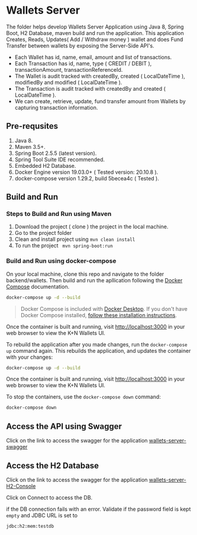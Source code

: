 # Wallets Server

The folder helps develop Wallets Server Application using Java 8, Spring Boot, H2 Database, maven build and run the application. This application Creates, Reads, Updates( Add / Withdraw  money ) wallet and does Fund Transfer between wallets by exposing the Server-Side API's.

- Each Wallet has id, name, email, amount and list of transactions.
- Each Transaction has id, name, type ( CREDIT / DEBIT ), transactionAmount, transactionReferenceId.
- The Wallet is audit tracked with createdBy, created ( LocalDateTime ), modifiedBy and modified ( LocalDateTime ).
- The Transaction is audit tracked with createdBy and created ( LocalDateTime ).
- We can create, retrieve, update, fund transfer amount from Wallets by capturing transaction information.

## Pre-requsites

1. Java 8.
2. Maven 3.5+.
3. Spring Boot 2.5.5 (latest version).
4. Spring Tool Suite IDE recommended.
5. Embedded H2 Database.
6. Docker Engine version 19.03.0+ ( Tested version: 20.10.8 ).
7. docker-compose version 1.29.2, build 5becea4c ( Tested ).

## Build and Run

### Steps to Build and Run using Maven

1. Download the project ( clone ) the project in the local machine.
2. Go to the project folder
3. Clean and install project using ``` mvn clean install ```
4. To run the project ``` mvn spring-boot:run```

### Build and Run using docker-compose

On your local machine, clone this repo and navigate to the folder backend/wallets. Then build and run the apllication following the [Docker Compose](https://docs.docker.com/compose/) documentation.

```bash
docker-compose up -d --build
```

> Docker Compose is included with [Docker Desktop](https://docs.docker.com/desktop/).
> If you don't have Docker Compose installed, [follow these installation instructions](https://docs.docker.com/compose/install/).

Once the container is built and running, visit [http://localhost:3000](http://localhost:3000)
in your web browser to view the K+N Wallets UI.

To rebuild the application after you made changes, run the `docker-compose up` command
again. This rebuilds the application, and updates the container with your changes:

```bash
docker-compose up -d --build
```

Once the container is built and running, visit [http://localhost:3000](http://localhost:3000)
in your web browser to view the K+N Wallets UI.

To stop the containers, use the `docker-compose down` command:

```bash
docker-compose down
```
## Access the API using Swagger

Click on the link to access the swagger for the application [wallets-server-swagger](http://localhost:8080/swagger-ui.html)

## Access the H2 Database

Click on the link to access the swagger for the application [wallets-server-H2-Console](http://localhost:8080/h2-console)

Click on Connect to access the DB.

if the DB connection fails with an error. Validate if the password field is kept `empty` and JDBC URL is set to
```
jdbc:h2:mem:testdb
```
